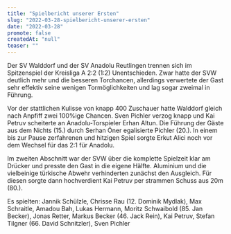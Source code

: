 ```yaml
---
title: "Spielbericht unserer Ersten"
slug: "2022-03-28-spielbericht-unserer-ersten"
date: "2022-03-28"
promote: false
createdAt: "null"
teaser: ""
---
```

Der SV Walddorf und der SV Anadolu Reutlingen trennen sich im Spitzenspiel der Kreisliga A 2:2 (1:2) Unentschieden. Zwar hatte der SVW deutlich mehr und die besseren Torchancen, allerdings verwertete der Gast sehr effektiv seine wenigen Tormöglichkeiten und lag sogar zweimal in Führung.


Vor der stattlichen Kulisse von knapp 400 Zuschauer hatte Walddorf gleich nach Anpfiff zwei 100%ige Chancen. Sven Pichler verzog knapp und Kai Petruv scheiterte an Anadolu-Torspieler Erhan Altun. Die Führung der Gäste aus dem Nichts (15.) durch Serhan Öner egalisierte Pichler (20.). In einem bis zur Pause zerfahrenen und hitzigen Spiel sorgte Erkut Alici noch vor dem Wechsel für das 2:1 für Anadolu.


Im zweiten Abschnitt war der SVW über die komplette Spielzeit klar am Drücker und presste den Gast in die eigene Hälfte. Aluminium und die vielbeinige türkische  Abwehr verhinderten zunächst den Ausgleich. Für diesen sorgte dann hochverdient Kai Petruv per strammen Schuss aus 20m (80.).


Es spielten: Jannik Schülzle, Chrisse Rau (12. Dominik Mydlak), Max Schraitle, Amadou Bah, Lukas Hermann, Moritz Schwaibold (85. Jan Becker), Jonas Retter, Markus Becker (46. Jack Rein), Kai Petruv, Stefan Tilgner (66. David Schnitzler), Sven Pichler
